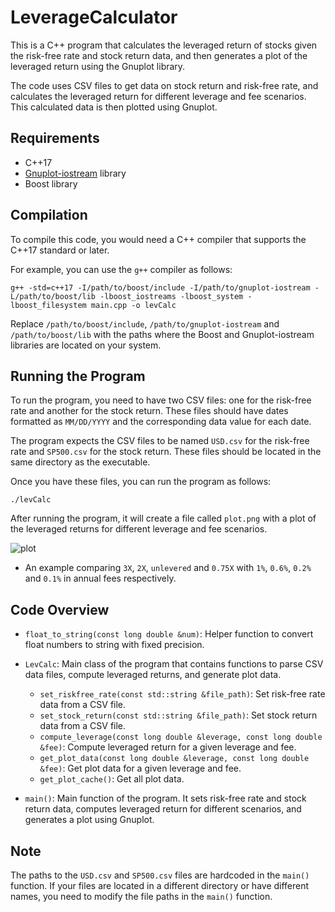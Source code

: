 # LeverageCalculator

This is a C++ program that calculates the leveraged return of stocks given the risk-free rate and stock return data, and then generates a plot of the leveraged return using the Gnuplot library.

The code uses CSV files to get data on stock return and risk-free rate, and calculates the leveraged return for different leverage and fee scenarios. This calculated data is then plotted using Gnuplot.

## Requirements

* C++17
* [Gnuplot-iostream](https://github.com/dstahlke/gnuplot-iostream) library
* Boost library

## Compilation

To compile this code, you would need a C++ compiler that supports the C++17 standard or later. 

For example, you can use the `g++` compiler as follows:

```
g++ -std=c++17 -I/path/to/boost/include -I/path/to/gnuplot-iostream -L/path/to/boost/lib -lboost_iostreams -lboost_system -lboost_filesystem main.cpp -o levCalc
```

Replace `/path/to/boost/include`, `/path/to/gnuplot-iostream` and `/path/to/boost/lib` with the paths where the Boost and Gnuplot-iostream libraries are located on your system.

## Running the Program

To run the program, you need to have two CSV files: one for the risk-free rate and another for the stock return. These files should have dates formatted as `MM/DD/YYYY` and the corresponding data value for each date.

The program expects the CSV files to be named `USD.csv` for the risk-free rate and `SP500.csv` for the stock return. These files should be located in the same directory as the executable.

Once you have these files, you can run the program as follows:

```
./levCalc
```

After running the program, it will create a file called `plot.png` with a plot of the leveraged returns for different leverage and fee scenarios.

![plot](https://github.com/arvidjonasson/LeverageCalculator/assets/111796600/a667216c-48c2-4b0f-ada8-69303d346009)
- An example comparing `3X`, `2X`, `unlevered` and `0.75X` with `1%`, `0.6%`, `0.2%` and `0.1%` in annual fees respectively.

## Code Overview

* `float_to_string(const long double &num)`: Helper function to convert float numbers to string with fixed precision.

* `LevCalc`: Main class of the program that contains functions to parse CSV data files, compute leveraged returns, and generate plot data.

  - `set_riskfree_rate(const std::string &file_path)`: Set risk-free rate data from a CSV file.
  - `set_stock_return(const std::string &file_path)`: Set stock return data from a CSV file.
  - `compute_leverage(const long double &leverage, const long double &fee)`: Compute leveraged return for a given leverage and fee.
  - `get_plot_data(const long double &leverage, const long double &fee)`: Get plot data for a given leverage and fee.
  - `get_plot_cache()`: Get all plot data.

* `main()`: Main function of the program. It sets risk-free rate and stock return data, computes leveraged return for different scenarios, and generates a plot using Gnuplot.

## Note

The paths to the `USD.csv` and `SP500.csv` files are hardcoded in the `main()` function. If your files are located in a different directory or have different names, you need to modify the file paths in the `main()` function.
